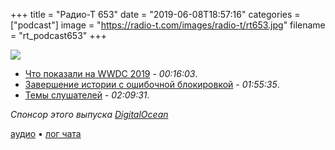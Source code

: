 +++
title = "Радио-Т 653"
date = "2019-06-08T18:57:16"
categories = ["podcast"]
image = "https://radio-t.com/images/radio-t/rt653.jpg"
filename = "rt_podcast653"
+++

![](https://radio-t.com/images/radio-t/rt653.jpg)

- [Что показали на WWDC 2019](https://www.wired.com/story/wwdc-2019-everything-apple-announced/) - *00:16:03*.
- [Завершение истории с ошибочной блокировкой](https://blog.digitalocean.com/an-update-on-last-weeks-customer-shutdown-incident/) - *01:55:35*.
- [Темы слушателей](https://radio-t.com/p/2019/06/04/prep-653/) - *02:09:31*.

*Спонсор этого выпуска [DigitalOcean](https://do.co/radiot)*


[аудио](https://cdn.radio-t.com/rt_podcast653.mp3) • [лог чата](https://chat.radio-t.com/logs/radio-t-653.html)
<audio src="https://cdn.radio-t.com/rt_podcast653.mp3" preload="none"></audio>

